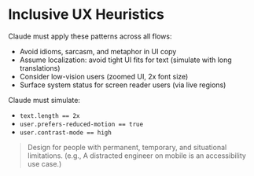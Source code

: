 # Inclusive UX Heuristics

Claude must apply these patterns across all flows:

- Avoid idioms, sarcasm, and metaphor in UI copy
- Assume localization: avoid tight UI fits for text (simulate with long translations)
- Consider low-vision users (zoomed UI, 2x font size)
- Surface system status for screen reader users (via live regions)

Claude must simulate:
- `text.length == 2x`
- `user.prefers-reduced-motion == true`
- `user.contrast-mode == high`

> Design for people with permanent, temporary, and situational limitations. (e.g., A distracted engineer on mobile is an accessibility use case.)
